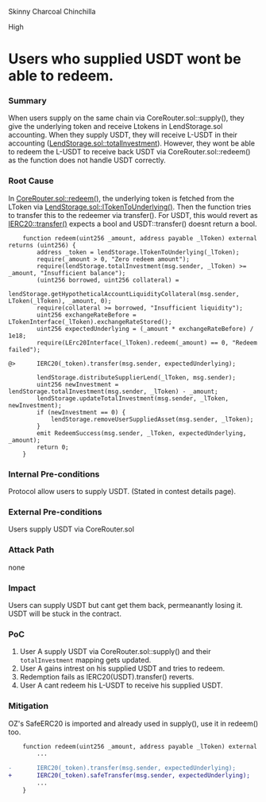 Skinny Charcoal Chinchilla

High

# Users who supplied USDT wont be able to redeem.

### Summary

When users supply on the same chain via CoreRouter.sol::supply(), they give the underlying token and receive Ltokens in LendStorage.sol accounting. When they supply USDT, they will receive L-USDT in their accounting ([LendStorage.sol::totalInvestment](https://github.com/sherlock-audit/2025-05-lend-audit-contest/blob/713372a1ccd8090ead836ca6b1acf92e97de4679/Lend-V2/src/LayerZero/LendStorage.sol#L87)). However, they wont be able to redeem the L-USDT to receive back USDT via CoreRouter.sol::redeem() as the function does not handle USDT correctly.


### Root Cause


In [CoreRouter.sol::redeem()](https://github.com/sherlock-audit/2025-05-lend-audit-contest/blob/713372a1ccd8090ead836ca6b1acf92e97de4679/Lend-V2/src/LayerZero/CoreRouter.sol#L100), the underlying token is fetched from the LToken via [LendStorage.sol::lTokenToUnderlying()](https://github.com/sherlock-audit/2025-05-lend-audit-contest/blob/713372a1ccd8090ead836ca6b1acf92e97de4679/Lend-V2/src/LayerZero/LendStorage.sol#L68). Then the function tries to transfer this to the redeemer via transfer(). For USDT, this would revert as [IERC20::transfer()](https://github.com/OpenZeppelin/openzeppelin-contracts/blob/dc44c9f1a4c3b10af99492eed84f83ed244203f6/contracts/token/ERC20/IERC20.sol#L41) expects a bool and USDT::transfer() doesnt return a bool. 

```solidity 
    function redeem(uint256 _amount, address payable _lToken) external returns (uint256) {
        address _token = lendStorage.lTokenToUnderlying(_lToken);
        require(_amount > 0, "Zero redeem amount");
        require(lendStorage.totalInvestment(msg.sender, _lToken) >= _amount, "Insufficient balance");
        (uint256 borrowed, uint256 collateral) =
            lendStorage.getHypotheticalAccountLiquidityCollateral(msg.sender, LToken(_lToken), _amount, 0);
        require(collateral >= borrowed, "Insufficient liquidity");
        uint256 exchangeRateBefore = LTokenInterface(_lToken).exchangeRateStored();
        uint256 expectedUnderlying = (_amount * exchangeRateBefore) / 1e18;
        require(LErc20Interface(_lToken).redeem(_amount) == 0, "Redeem failed"); 

@>      IERC20(_token).transfer(msg.sender, expectedUnderlying); 

        lendStorage.distributeSupplierLend(_lToken, msg.sender);
        uint256 newInvestment = lendStorage.totalInvestment(msg.sender, _lToken) - _amount;
        lendStorage.updateTotalInvestment(msg.sender, _lToken, newInvestment);
        if (newInvestment == 0) {
            lendStorage.removeUserSuppliedAsset(msg.sender, _lToken);
        }
        emit RedeemSuccess(msg.sender, _lToken, expectedUnderlying, _amount);
        return 0;
    }
```

### Internal Pre-conditions

Protocol allow users to supply USDT. (Stated in contest details page).

### External Pre-conditions


Users supply USDT via CoreRouter.sol

### Attack Path

none

### Impact

Users can supply USDT but cant get them back, permeanantly losing it. USDT will be stuck in the contract. 

### PoC

1. User A supply USDT via CoreRouter.sol::supply() and their `totalInvestment` mapping gets updated.
2. User A gains intrest on his supplied USDT and tries to redeem.
3. Redemption fails as IERC20(USDT).transfer() reverts.
4. User A cant redeem his L-USDT to receive his supplied USDT.


### Mitigation

OZ's SafeERC20 is imported and already used in supply(), use it in redeem() too.

```diff
    function redeem(uint256 _amount, address payable _lToken) external returns (uint256) {
        ...

-       IERC20(_token).transfer(msg.sender, expectedUnderlying); 
+       IERC20(_token).safeTransfer(msg.sender, expectedUnderlying); 
        ...
    }
```